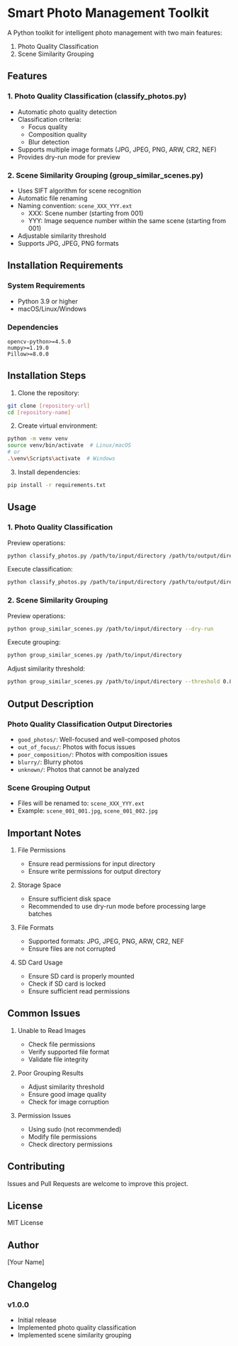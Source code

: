 # Smart Photo Management Toolkit

A Python toolkit for intelligent photo management with two main features:
1. Photo Quality Classification
2. Scene Similarity Grouping

## Features

### 1. Photo Quality Classification (classify_photos.py)
- Automatic photo quality detection
- Classification criteria:
  - Focus quality
  - Composition quality
  - Blur detection
- Supports multiple image formats (JPG, JPEG, PNG, ARW, CR2, NEF)
- Provides dry-run mode for preview

### 2. Scene Similarity Grouping (group_similar_scenes.py)
- Uses SIFT algorithm for scene recognition
- Automatic file renaming
- Naming convention: `scene_XXX_YYY.ext`
  - XXX: Scene number (starting from 001)
  - YYY: Image sequence number within the same scene (starting from 001)
- Adjustable similarity threshold
- Supports JPG, JPEG, PNG formats

## Installation Requirements

### System Requirements
- Python 3.9 or higher
- macOS/Linux/Windows

### Dependencies
```
opencv-python>=4.5.0
numpy>=1.19.0
Pillow>=8.0.0
```

## Installation Steps

1. Clone the repository:
```bash
git clone [repository-url]
cd [repository-name]
```

2. Create virtual environment:
```bash
python -m venv venv
source venv/bin/activate  # Linux/macOS
# or
.\venv\Scripts\activate  # Windows
```

3. Install dependencies:
```bash
pip install -r requirements.txt
```

## Usage

### 1. Photo Quality Classification

Preview operations:
```bash
python classify_photos.py /path/to/input/directory /path/to/output/directory --dry-run
```

Execute classification:
```bash
python classify_photos.py /path/to/input/directory /path/to/output/directory
```

### 2. Scene Similarity Grouping

Preview operations:
```bash
python group_similar_scenes.py /path/to/input/directory --dry-run
```

Execute grouping:
```bash
python group_similar_scenes.py /path/to/input/directory
```

Adjust similarity threshold:
```bash
python group_similar_scenes.py /path/to/input/directory --threshold 0.8
```

## Output Description

### Photo Quality Classification Output Directories
- `good_photos/`: Well-focused and well-composed photos
- `out_of_focus/`: Photos with focus issues
- `poor_composition/`: Photos with composition issues
- `blurry/`: Blurry photos
- `unknown/`: Photos that cannot be analyzed

### Scene Grouping Output
- Files will be renamed to: `scene_XXX_YYY.ext`
- Example: `scene_001_001.jpg`, `scene_001_002.jpg`

## Important Notes

1. File Permissions
   - Ensure read permissions for input directory
   - Ensure write permissions for output directory

2. Storage Space
   - Ensure sufficient disk space
   - Recommended to use dry-run mode before processing large batches

3. File Formats
   - Supported formats: JPG, JPEG, PNG, ARW, CR2, NEF
   - Ensure files are not corrupted

4. SD Card Usage
   - Ensure SD card is properly mounted
   - Check if SD card is locked
   - Ensure sufficient read permissions

## Common Issues

1. Unable to Read Images
   - Check file permissions
   - Verify supported file format
   - Validate file integrity

2. Poor Grouping Results
   - Adjust similarity threshold
   - Ensure good image quality
   - Check for image corruption

3. Permission Issues
   - Using sudo (not recommended)
   - Modify file permissions
   - Check directory permissions

## Contributing

Issues and Pull Requests are welcome to improve this project.

## License

MIT License

## Author

[Your Name]

## Changelog

### v1.0.0
- Initial release
- Implemented photo quality classification
- Implemented scene similarity grouping 